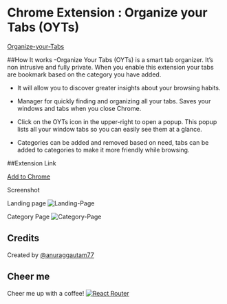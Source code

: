 # Chrome Extension : Organize your Tabs (OYTs)

[Organize-your-Tabs](https://chrome.google.com/webstore/search/OYTs)




##How It works
-Organize Your Tabs (OYTs) is a smart tab organizer. It’s non intrusive and fully private. When you enable this extension your tabs are bookmark based on the category you have added.
- It will allow you to discover greater insights about your browsing habits.
- Manager for quickly finding and organizing all your tabs. Saves your windows and tabs when you close Chrome.

- Click on the OYTs icon in the upper-right to open a popup. This popup lists all your window tabs so you can easily see them at a glance.
- Categories can be added and removed based on need, tabs can be added to categories to make it more friendly while browsing.
 
 
##Extension Link
 
[Add to Chrome](https://chrome.google.com/webstore/search/OYTs)


Screenshot

Landing page
![Landing-Page](https://user-images.githubusercontent.com/1465967/41863335-0bcb5f7a-78c4-11e8-93a6-cc9c20a12db8.jpg)

Category Page
![Category-Page](https://user-images.githubusercontent.com/1465967/41863350-176249c0-78c4-11e8-9d8b-a7c40399ae71.jpg)

 ## Credits

Created by [@anuraggautam77](https://www.linkedin.com/in/anuraggautam77/)

 ## Cheer me
Cheer me up with a coffee! [![React Router](https://www.buymeacoffee.com/assets/img/bmc-f-logo.svg)](https://www.buymeacoffee.com/fL0O9wW)

 

